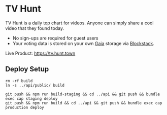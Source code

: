 # TV Hunt
TV Hunt is a daily top chart for videos. Anyone can simply share a cool video that they found today.
- No sign-ups are required for guest users
- Your voting data is stored on your own [Gaia](https://github.com/blockstack/gaia) storage via [Blockstack](https://blockstack.org/).

Live Product: https://tv.hunt.town

## Deploy Setup
```
rm -rf build
ln -s ../api/public/ build

git push && npm run build-staging && cd ../api && git push && bundle exec cap staging deploy
git push && npm run build && cd ../api && git push && bundle exec cap production deploy
```
